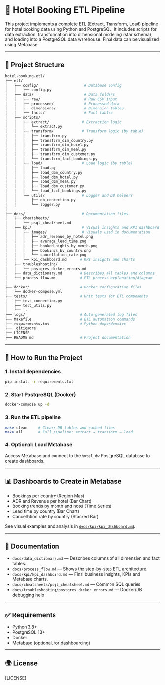 # 🏨 Hotel Booking ETL Pipeline

This project implements a complete ETL (Extract, Transform, Load) pipeline for hotel booking data using Python and PostgreSQL. It includes scripts for data extraction, transformation into dimensional modeling (star schema), and loading into a PostgreSQL data warehouse. Final data can be visualized using Metabase.

---

## 📁 Project Structure

```bash
hotel-booking-etl/
├── etl/
│   ├── config/                     # Database config
│   │   └── config.py
│   ├── data/                       # Data folders
│   │   ├── raw/                    # Raw CSV input
│   │   ├── processed/              # Processed data
│   │   ├── dimensions/             # Dimension tables
│   │   └── facts/                  # Fact tables
│   ├── scripts/
│   │   ├── extract/               # Extraction logic
│   │   │   └── extract.py
│   │   ├── transform/             # Transform logic (by table)
│   │   │   ├── transform.py
│   │   │   ├── transform_dim_country.py
│   │   │   ├── transform_dim_hotel.py
│   │   │   ├── transform_dim_meal.py
│   │   │   ├── transform_dim_customer.py
│   │   │   └── transform_fact_bookings.py
│   │   ├── load/                  # Load logic (by table)
│   │   │   ├── load.py
│   │   │   ├── load_dim_country.py
│   │   │   ├── load_dim_hotel.py
│   │   │   ├── load_dim_meal.py
│   │   │   ├── load_dim_customer.py
│   │   │   └── load_fact_bookings.py
│   │   └── utils/                 # Logger and DB helpers
│   │       ├── db_connection.py
│   │       └── logger.py
│
├── docs/                          # Documentation files
│   ├── cheatsheets/
│   │   └── psql_cheatsheet.md
│   ├── kpi/                       # Visual insights and KPI dashboard
│   │   ├── images/                # Visuals used in documentation
│   │   │   ├── adr_revenue_by_hotel.png
│   │   │   ├── average_lead_time.png
│   │   │   ├── booked_nights_by_month.png
│   │   │   ├── bookings_by_country.png
│   │   │   └── cancellation_rate.png
│   │   └── kpi_dashboard.md      # KPI insights and charts
│   ├── troubleshooting/
│   │   └── postgres_docker_errors.md
│   ├── data_dictionary.md        # Describes all tables and columns
│   └── process_flow.md           # ETL process explanation/diagram
│
├── docker/                       # Docker configuration files
│   └── docker-compose.yml
├── tests/                        # Unit tests for ETL components
│   ├── test_connection.py
│   ├── test_utils.py
│   └── ...
├── logs/                         # Auto-generated log files
├── Makefile                      # ETL automation commands
├── requirements.txt              # Python dependencies
├── .gitignore
├── LICENSE
├── README.md                     # Project documentation
```

---

## 🚀 How to Run the Project

### 1. Install dependencies

```bash
pip install -r requirements.txt
```

### 2. Start PostgreSQL (Docker)

```bash
docker-compose up -d
```

### 3. Run the ETL pipeline

```bash
make clean     # Clears DB tables and cached files
make all       # Full pipeline: extract → transform → load
```

### 4. Optional: Load Metabase

Access Metabase and connect to the `hotel_dw` PostgreSQL database to create dashboards.

---

## 📊 Dashboards to Create in Metabase

- Bookings per country (Region Map)
- ADR and Revenue per hotel (Bar Chart)
- Booking trends by month and hotel (Time Series)
- Lead time by country (Bar Chart)
- Cancellation rate by country (Stacked Bar)

See visual examples and analysis in [`docs/kpi/kpi_dashboard.md`](./docs/kpi/kpi_dashboard.md).

---

## 📄 Documentation

- `docs/data_dictionary.md` — Describes columns of all dimension and fact tables.
- `docs/process_flow.md` — Shows the step-by-step ETL architecture.
- `docs/kpi/kpi_dashboard.md` — Final business insights, KPIs and Metabase charts.
- `docs/cheatsheets/psql_cheatsheet.md` — Common SQL queries
- `docs/troubleshooting/postgres_docker_errors.md` — Docker/DB debugging help

---

## ✅ Requirements

- Python 3.8+
- PostgreSQL 13+
- Docker
- Metabase (optional, for dashboarding)

---

## 🌍 License

[LICENSE]
